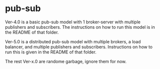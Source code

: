 # pub-sub

Ver-4.0 is a basic pub-sub model with 1 broker-server with multiple publishers and subscribers.
The instructions on how to run this model is in the README of that folder.


Ver-5.0 is a distributed pub-sub model with multiple brokers, a load balancer, and multiple publishers and subscribers.
Instructions on how to run this is given in the README of that folder.

The rest Ver-x.0 are randome garbage, ignore them for now.

